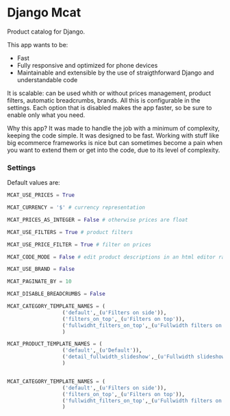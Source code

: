 # Django Mcat

Product catalog for Django. 

This app wants to be:

- Fast
- Fully responsive and optimized for phone devices
- Maintainable and extensible by the use of straigthforward Django and understandable code

It is scalable: can be used whith or without prices management, product filters, automatic breadcrumbs, brands. 
All this is configurable in the settings. Each option that is disabled makes the app faster,
so be sure to enable only what you need.

Why this app? It was made to handle the job with a minimum of complexity, keeping the code simple. It was designed
to be fast. Working with stuff like big ecommerce frameworks is nice but can sometimes become a pain when you want 
to extend them or get into the code, due to its level of complexity.

### Settings

Default values are:

  ```python
MCAT_USE_PRICES = True

MCAT_CURRENCY = '$' # currency representation

MCAT_PRICES_AS_INTEGER = False # otherwise prices are float

MCAT_USE_FILTERS = True # product filters

MCAT_USE_PRICE_FILTER = True # filter on prices

MCAT_CODE_MODE = False # edit product descriptions in an html editor rather than in the default wysiwyg one

MCAT_USE_BRAND = False

MCAT_PAGINATE_BY = 10

MCAT_DISABLE_BREADCRUMBS = False

MCAT_CATEGORY_TEMPLATE_NAMES = (
                    ('default',_(u'Filters on side')),
                    ('filters_on_top',_(u'Filters on top')),
                    ('fullwidht_filters_on_top',_(u'Fullwidth filters on top')),
                    )

MCAT_PRODUCT_TEMPLATE_NAMES = (
                    ('default',_(u'Default')),
                    ('detail_fullwidth_slideshow',_(u'Fullwidth slideshow')),
                    )


MCAT_CATEGORY_TEMPLATE_NAMES = (
                    ('default',_(u'Filters on side')),
                    ('filters_on_top',_(u'Filters on top')),
                    ('fullwidht_filters_on_top',_(u'Fullwidth filters on top')),
                    )

  ```

